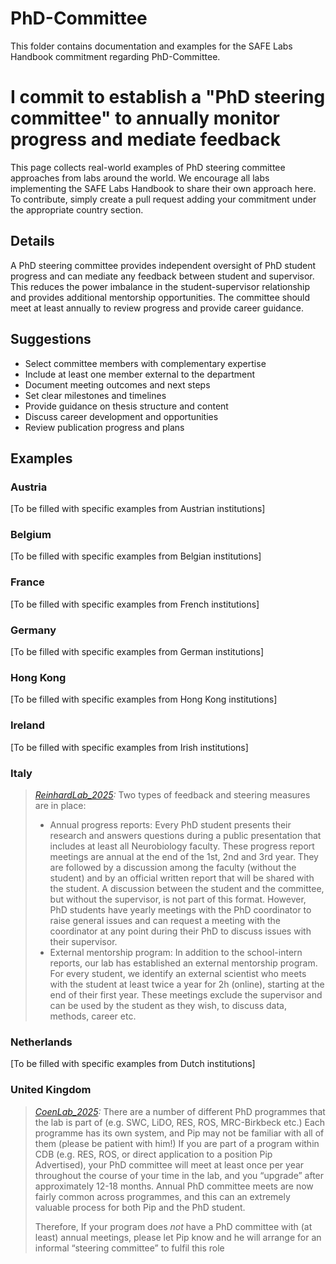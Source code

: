 # PhD-Committee

This folder contains documentation and examples for the SAFE Labs Handbook commitment regarding PhD-Committee.

# I commit to establish a "PhD steering committee" to annually monitor progress and mediate feedback

This page collects real-world examples of PhD steering committee approaches from labs around the world. We encourage all labs implementing the SAFE Labs Handbook to share their own approach here. To contribute, simply create a pull request adding your commitment under the appropriate country section.

## Details
A PhD steering committee provides independent oversight of PhD student progress and can mediate any feedback between student and supervisor. This reduces the power imbalance in the student-supervisor relationship and provides additional mentorship opportunities. The committee should meet at least annually to review progress and provide career guidance.

## Suggestions
- Select committee members with complementary expertise
- Include at least one member external to the department
- Document meeting outcomes and next steps
- Set clear milestones and timelines
- Provide guidance on thesis structure and content
- Discuss career development and opportunities
- Review publication progress and plans

## Examples

### Austria
[To be filled with specific examples from Austrian institutions]

### Belgium
[To be filled with specific examples from Belgian institutions]

### France
[To be filled with specific examples from French institutions]

### Germany
[To be filled with specific examples from German institutions]

### Hong Kong
[To be filled with specific examples from Hong Kong institutions]

### Ireland
[To be filled with specific examples from Irish institutions]

### Italy
>_[ReinhardLab_2025](https://reinhardlab.org/philosophy):_ Two types of feedback and steering measures are in place:
>- Annual progress reports: Every PhD student presents their research and answers questions during a public presentation that includes at least all Neurobiology faculty. These progress report meetings are annual at the end of the 1st, 2nd and 3rd year. They are followed by a discussion among the faculty (without the student) and by an official written report that will be shared with the student. A discussion between the student and the committee, but without the supervisor, is not part of this format. However, PhD students have yearly meetings with the PhD coordinator to raise general issues and can request a meeting with the coordinator at any point during their PhD to discuss issues with their supervisor.
>- External mentorship program: In addition to the school-intern reports, our lab has established an external mentorship program. For every student, we identify an external scientist who meets with the student at least twice a year for 2h (online), starting at the end of their first year. These meetings exclude the supervisor and can be used by the student as they wish, to discuss data, methods, career etc.

### Netherlands
[To be filled with specific examples from Dutch institutions]

### United Kingdom
>_[CoenLab_2025](https://coen-lab.com/):_ There are a number of different PhD programmes that the lab is part of (e.g. SWC, LiDO, RES, ROS, MRC-Birkbeck etc.) Each programme has its own system, and Pip may not be familiar with all of them (please be patient with him!) If you are part of a program within CDB (e.g. RES, ROS, or direct application to a position Pip Advertised), your PhD committee will meet at least once per year throughout the course of your time in the lab, and you “upgrade” after approximately 12-18 months. Annual PhD committee meets are now fairly common across programmes, and this can an extremely valuable process for both Pip and the PhD student. 
>
>Therefore, If your program does *not* have a PhD committee with (at least) annual meetings, please let Pip know and he will arrange for an informal “steering committee” to fulfil this role